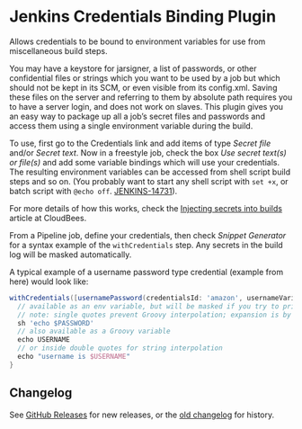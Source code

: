 # Jenkins Credentials Binding Plugin
Allows credentials to be bound to environment variables for use from
miscellaneous build steps.

You may have a keystore for jarsigner, a list of passwords, or other
confidential files or strings which you want to be used by a job but
which should not be kept in its SCM, or even visible from its
config.xml. Saving these files on the server and referring to them by
absolute path requires you to have a server login, and does not work on
slaves. This plugin gives you an easy way to package up all a job’s
secret files and passwords and access them using a single environment
variable during the build.

To use, first go to the Credentials link and add items of type *Secret
file* and/or *Secret text*. Now in a freestyle job, check the box *Use
secret text(s) or file(s)* and add some variable bindings which will use
your credentials. The resulting environment variables can be accessed
from shell script build steps and so on. (You probably want to start any
shell script with `set +x`, or batch script with `@echo off`.
[JENKINS-14731](https://issues.jenkins-ci.org/browse/JENKINS-14731)).

For more details of how this works, check the [Injecting secrets into builds](https://docs.cloudbees.com/docs/cloudbees-ci/latest/cloud-secure-guide/injecting-secrets)
article at CloudBees.

From a Pipeline job, define your credentials, then check *Snippet
Generator* for a syntax example of the `withCredentials` step. Any
secrets in the build log will be masked automatically.

A typical example of a username password type credential (example from
here) would look like: 

```groovy
withCredentials([usernamePassword(credentialsId: 'amazon', usernameVariable: 'USERNAME', passwordVariable: 'PASSWORD')]) {
  // available as an env variable, but will be masked if you try to print it out any which way
  // note: single quotes prevent Groovy interpolation; expansion is by Bourne Shell, which is what you want
  sh 'echo $PASSWORD'
  // also available as a Groovy variable
  echo USERNAME
  // or inside double quotes for string interpolation
  echo "username is $USERNAME"
}
```

## Changelog

See [GitHub Releases](https://github.com/jenkinsci/credentials-binding-plugin/releases) for new releases,
or the [old changelog](old-changelog.md) for history.
